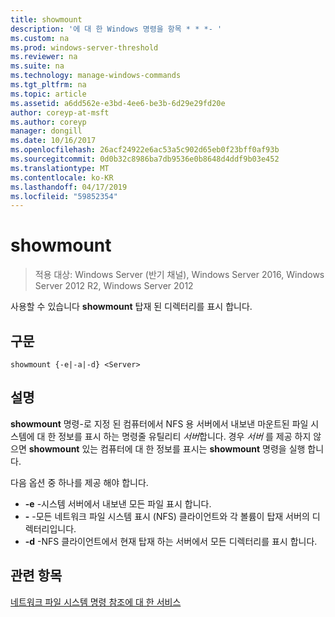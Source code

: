 ```yaml
---
title: showmount
description: '에 대 한 Windows 명령을 항목 * * *- '
ms.custom: na
ms.prod: windows-server-threshold
ms.reviewer: na
ms.suite: na
ms.technology: manage-windows-commands
ms.tgt_pltfrm: na
ms.topic: article
ms.assetid: a6dd562e-e3bd-4ee6-be3b-6d29e29fd20e
author: coreyp-at-msft
ms.author: coreyp
manager: dongill
ms.date: 10/16/2017
ms.openlocfilehash: 26acf24922e6ac53a5c902d65eb0f23bff0af93b
ms.sourcegitcommit: 0d0b32c8986ba7db9536e0b8648d4ddf9b03e452
ms.translationtype: MT
ms.contentlocale: ko-KR
ms.lasthandoff: 04/17/2019
ms.locfileid: "59852354"
---
```

# <a name="showmount"></a>showmount

>적용 대상: Windows Server (반기 채널), Windows Server 2016, Windows Server 2012 R2, Windows Server 2012

사용할 수 있습니다 **showmount** 탑재 된 디렉터리를 표시 합니다.  
  
## <a name="syntax"></a>구문  
```
showmount {-e|-a|-d} <Server>  
```

## <a name="description"></a>설명  
**showmount** 명령\-로 지정 된 컴퓨터에서 NFS 용 서버에서 내보낸 마운트된 파일 시스템에 대 한 정보를 표시 하는 명령줄 유틸리티 *서버*합니다. 경우 *서버* 를 제공 하지 않으면 **showmount** 있는 컴퓨터에 대 한 정보를 표시는 **showmount** 명령을 실행 합니다.  
  
다음 옵션 중 하나를 제공 해야 합니다.  
  
- **\-e** -시스템 서버에서 내보낸 모든 파일 표시 합니다.  
- **\-** -모든 네트워크 파일 시스템 표시 \(NFS\) 클라이언트와 각 볼륨이 탑재 서버의 디렉터리입니다.  
- **\-d** -NFS 클라이언트에서 현재 탑재 하는 서버에서 모든 디렉터리를 표시 합니다.  
  
## <a name="see-also"></a>관련 항목  
[네트워크 파일 시스템 명령 참조에 대 한 서비스](services-for-network-file-system-command-reference.md)  
